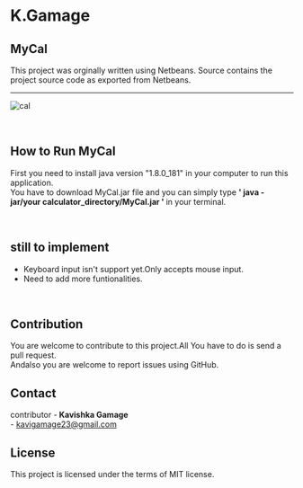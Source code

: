 # K.Gamage

## MyCal

This project was orginally written using Netbeans.
Source contains the project source code as exported from Netbeans.

<hr/>

![cal](https://user-images.githubusercontent.com/43032723/46192089-9538ec80-c317-11e8-9f5e-21d51c075dd9.PNG)


<br />

## How to Run MyCal

  First you need to install java version "1.8.0_181" in your computer to run this application. <br />
  You have to download MyCal.jar file and you can simply type <b>' java -jar/your calculator_directory/MyCal.jar ' </b>in your terminal.

<br />

##  still to implement #

+ Keyboard input isn't support yet.Only accepts mouse input.
+ Need to add more funtionalities.
<br />

##  Contribution
 You are welcome to contribute to this project.All You have to do is send a pull request.
<br />
Andalso you are welcome to report issues using GitHub.

##  Contact
contributor -<b> Kavishka Gamage</b> 
<br />
            - kavigamage23@gmail.com

## License
This project is licensed under the terms of MIT license.
